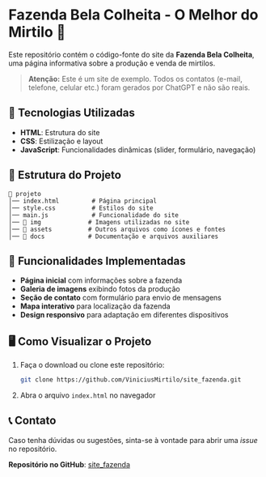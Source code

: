 # Fazenda Bela Colheita - O Melhor do Mirtilo 🍇

Este repositório contém o código-fonte do site da **Fazenda Bela Colheita**, uma página informativa sobre a produção e venda de mirtilos.

> **Atenção:** Este é um site de exemplo. Todos os contatos (e-mail, telefone, celular etc.) foram gerados por ChatGPT e não são reais.

## 📌 Tecnologias Utilizadas

- **HTML**: Estrutura do site
- **CSS**: Estilização e layout
- **JavaScript**: Funcionalidades dinâmicas (slider, formulário, navegação)

## 📂 Estrutura do Projeto

```
📂 projeto
│── index.html         # Página principal
│── style.css          # Estilos do site
│── main.js            # Funcionalidade do site
│── 📂 img             # Imagens utilizadas no site
│── 📂 assets          # Outros arquivos como ícones e fontes
│── 📂 docs            # Documentação e arquivos auxiliares
```

## 🎯 Funcionalidades Implementadas

- **Página inicial** com informações sobre a fazenda
- **Galeria de imagens** exibindo fotos da produção
- **Seção de contato** com formulário para envio de mensagens
- **Mapa interativo** para localização da fazenda
- **Design responsivo** para adaptação em diferentes dispositivos

## 🖥️ Como Visualizar o Projeto

1. Faça o download ou clone este repositório:
   ```sh
   git clone https://github.com/ViniciusMirtilo/site_fazenda.git
   ```
2. Abra o arquivo `index.html` no navegador

## 📞 Contato

Caso tenha dúvidas ou sugestões, sinta-se à vontade para abrir uma *issue* no repositório.

**Repositório no GitHub**: [site_fazenda](https://github.com/ViniciusMirtilo/site_fazenda)

